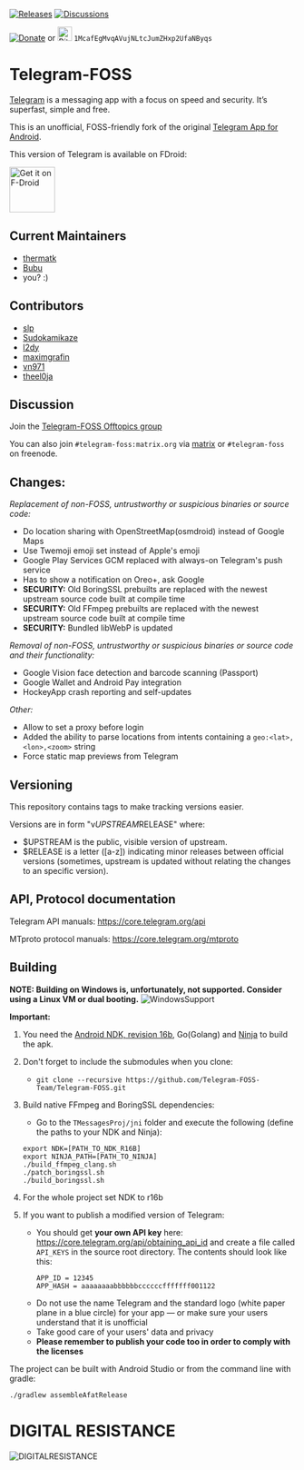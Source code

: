 [![Releases](https://img.shields.io/github/release/Telegram-FOSS-Team/Telegram-FOSS.svg)](https://github.com/Telegram-FOSS-Team/Telegram-FOSS/releases/latest)
[![Discussions](https://img.shields.io/badge/Offtopics-Telegram-blue.svg)](https://t.me/tfossofftop)

[![Donate](https://liberapay.com/assets/widgets/donate.svg)](https://liberapay.com/Telegram-FOSS/) or <img src="https://en.bitcoin.it/w/images/en/c/cb/BC_Logotype.png" alt="Bitcoin" height="25px" /> `1McafEgMvqAVujNLtcJumZHxp2UfaNByqs`

# Telegram-FOSS

[Telegram](https://telegram.org) is a messaging app with a focus on speed and security. It’s superfast, simple and free.

This is an unofficial, FOSS-friendly fork of the original [Telegram App for Android](https://github.com/DrKLO/Telegram).

This version of Telegram is available on FDroid:

[<img src="https://f-droid.org/badge/get-it-on.png"
      alt="Get it on F-Droid"
      height="80">](https://f-droid.org/app/org.telegram.messenger)

## Current Maintainers

- [thermatk](https://github.com/thermatk)
- [Bubu](https://github.com/Bubu)
- you? :)

## Contributors

- [slp](https://github.com/slp)
- [Sudokamikaze](https://github.com/Sudokamikaze)
- [l2dy](https://github.com/l2dy)
- [maximgrafin](https://github.com/maximgrafin)
- [vn971](https://github.com/vn971)
- [theel0ja](https://github.com/theel0ja)

## Discussion

Join the [Telegram-FOSS Offtopics group](https://t.me/tfossofftop)

You can also join `#telegram-foss:matrix.org` via [matrix](https://matrix.to/#/#telegram-foss:matrix.org) or `#telegram-foss` on freenode.

## Changes:

*Replacement of non-FOSS, untrustworthy or suspicious binaries or source code:*
- Do location sharing with OpenStreetMap(osmdroid) instead of Google Maps
- Use Twemoji emoji set instead of Apple's emoji
- Google Play Services GCM replaced with always-on Telegram's push service
 - Has to show a notification on Oreo+, ask Google
- **SECURITY:** Old BoringSSL prebuilts are replaced with the newest upstream source code built at compile time
- **SECURITY:** Old FFmpeg prebuilts are replaced with the newest upstream source code built at compile time
- **SECURITY:** Bundled libWebP is updated

*Removal of non-FOSS, untrustworthy or suspicious binaries or source code and their functionality:*
- Google Vision face detection and barcode scanning (Passport)
- Google Wallet and Android Pay integration
- HockeyApp crash reporting and self-updates

*Other:*
- Allow to set a proxy before login
- Added the ability to parse locations from intents containing a `geo:<lat>,<lon>,<zoom>` string
- Force static map previews from Telegram

## Versioning

This repository contains tags to make tracking versions easier.

Versions are in form "v$UPSTREAM$RELEASE" where:

* $UPSTREAM is the public, visible version of upstream.
* $RELEASE is a letter ([a-z]) indicating minor releases between official versions (sometimes, upstream is updated without relating the changes to an specific version).

## API, Protocol documentation

Telegram API manuals: https://core.telegram.org/api

MTproto protocol manuals: https://core.telegram.org/mtproto

## Building

**NOTE: Building on Windows is, unfortunately, not supported.
Consider using a Linux VM or dual booting.**
![WindowsSupport](/tgfoss-build-under-win.gif?raw=true)

**Important:**

1. You need the [Android NDK, revision 16b](https://developer.android.com/ndk/downloads/older_releases), Go(Golang) and [Ninja](https://ninja-build.org/) to build the apk.

2. Don't forget to include the submodules when you clone:
      - `git clone --recursive https://github.com/Telegram-FOSS-Team/Telegram-FOSS.git`

3. Build native FFmpeg and BoringSSL dependencies:
      - Go to the `TMessagesProj/jni` folder and execute the following (define the paths to your NDK and Ninja):

      ```
      export NDK=[PATH_TO_NDK_R16B]
      export NINJA_PATH=[PATH_TO_NINJA]
      ./build_ffmpeg_clang.sh
      ./patch_boringssl.sh
      ./build_boringssl.sh
      ```

4. For the whole project set NDK to r16b

5. If you want to publish a modified version of Telegram:
      - You should get **your own API key** here: https://core.telegram.org/api/obtaining_api_id and create a file called `API_KEYS` in the source root directory.
        The contents should look like this:
        ```
        APP_ID = 12345
        APP_HASH = aaaaaaaabbbbbbccccccfffffff001122
        ```
      - Do not use the name Telegram and the standard logo (white paper plane in a blue circle) for your app — or make sure your users understand that it is unofficial
      - Take good care of your users' data and privacy
      - **Please remember to publish your code too in order to comply with the licenses**

The project can be built with Android Studio or from the command line with gradle:

`./gradlew assembleAfatRelease`

# DIGITAL RESISTANCE

![DIGITALRESISTANCE](/DigitalResistance.jpg?raw=true "DIGITALRESISTANCE")

